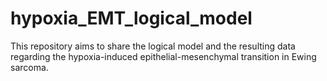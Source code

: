 # hypoxia_EMT_logical_model
This repository aims to share the logical model and the resulting data regarding the hypoxia-induced epithelial-mesenchymal transition in Ewing sarcoma.
